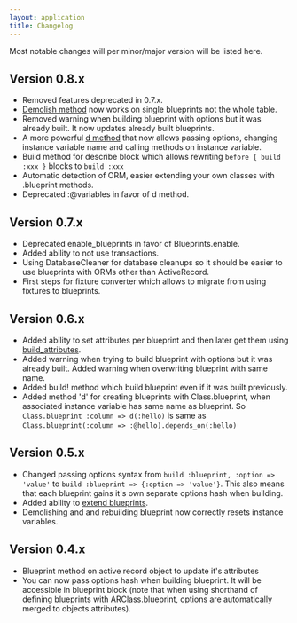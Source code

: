 ```yaml
---
layout: application
title: Changelog
---
```


Most notable changes will per minor/major version will be listed here.

## Version 0.8.x
- Removed features deprecated in 0.7.x.
- [Demolish method](/blueprints/update_demolish) now works on single blueprints not the whole table.
- Removed warning when building blueprint with options but it was already built. It now updates already built blueprints.
- A more powerful [d method](/blueprints/dependencies) that now allows passing options, changing instance variable name and calling
methods on instance variable.
- Build method for describe block which allows rewriting `before { build :xxx }` blocks to `build :xxx`
- Automatic detection of ORM, easier extending your own classes with .blueprint methods.
- Deprecated :@variables in favor of d method.

## Version 0.7.x
- Deprecated enable_blueprints in favor of Blueprints.enable.
- Added ability to not use transactions.
- Using DatabaseCleaner for database cleanups so it should be easier to use blueprints with ORMs other than ActiveRecord.
- First steps for fixture converter which allows to migrate from using fixtures to blueprints.

## Version 0.6.x
- Added ability to set attributes per blueprint and then later get them using [build_attributes](/blueprints/attributes).
- Added warning when trying to build blueprint with options but it was already built. Added warning when overwriting
blueprint with same name.
- Added build! method which build blueprint even if it was built previously.
- Added method 'd' for creating blueprints with Class.blueprint, when associated instance variable has same name as blueprint.
So `Class.blueprint :column => d(:hello)` is same as `Class.blueprint(:column => :@hello).depends_on(:hello)`

## Version 0.5.x

- Changed passing options syntax from `build :blueprint, :option => 'value'` to `build :blueprint => {:option => 'value'}`.
This also means that each blueprint gains it's own separate options hash when building.
- Added ability to [extend blueprints](/blueprints/extending).
- Demolishing and and rebuilding blueprint now correctly resets instance variables.

## Version 0.4.x

- Blueprint method on active record object to update it's attributes
- You can now pass options hash when building blueprint. It will be accessible in blueprint block (note that when using
shorthand of defining blueprints with ARClass.blueprint, options are automatically merged to objects attributes).
